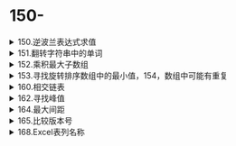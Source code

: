 # 150-

<details>
    <summary>150.逆波兰表达式求值</summary>

根据 逆波兰表示法，求表达式的值。
有效的运算符包括 +, -, *, / 。每个运算对象可以是整数，也可以是另一个逆波兰表达式。

```javascript
var evalRPN = function(tokens) {
let operations = {"+":(a,b) => a+b,"-":(a,b) => a-b,'*':(a,b) => a*b,"/":(a,b) => Math.trunc(a/b)};
let stack = [];
for (let token of tokens){
    if (operations[token])
    {
        let number_2 = stack.pop();
        let number_1 = stack.pop();
        stack.push(operations[token](number_1, number_2));
    }
    else {
        stack.push(parseInt(token));
        }
}    
    return stack.pop();
};
```
</details>
<details>
    <summary>151.翻转字符串中的单词</summary>

输入字符串中可以有多个空格

```javascript
return s.trim().split(/\s+/).reverse().join(' ');
//方案一，去掉两头的空格，再按多个空格分割
//方法二，双指针遍历比较合理
var reverseWords = function(s) {
    let r = s.length-1;
    let l;
    let res='';
    while (r>=0){
        while(s[r]===' ') r--;
        l=r;
        if(r<0) break;
        while((l>=0) && (s[l]!==' ')) l--;
        res+=s.slice(l+1,r+1)+' ';
        r=l;
    }
    return res.slice(0,res.length-1)
};
```
</details>
<details>
    <summary>152.乘积最大子数组</summary>

方法1，记录最大正乘积和最大负乘积
```javascript
var maxProduct = function(nums) {
    let ma = 1,mi=1;
    let res=-10000;
    nums.forEach(function(v,k){
        if(v<0){//关键，交换
            let temp=ma;
            ma=mi;
            mi=temp;
        }
        ma=Math.max(v*ma,v);
        mi=Math.min(v,v*mi);
        res=Math.max(ma,res);
    })
    return res
};
//方法二，正向最大乘积和负向最大乘积，取大着
var maxProduct = function(nums) {
    let B= nums.slice(0);
    nums.reverse();
    for (let i =1; i<nums.length;i++){
        nums[i] *= nums[i - 1] || 1
        B[i] *= B[i - 1] || 1
    }  
    return Math.max(Math.max.apply(null,nums),Math.max.apply(null,B)) 
};
```
</details>
<details>
    <summary>153.寻找旋转排序数组中的最小值，154，数组中可能有重复</summary>

假设按照升序排序的数组在预先未知的某个点上进行了旋转。例如，数组 [0,1,2,4,5,6,7] 可能变为 [4,5,6,7,0,1,2] 。
```javascript
//折半查找，比右侧大时说明最小值在mid右边，
var findMin = function(nums) {
    let i=0,j=nums.length-1;
    while(i<j){
        mid=i+j>>1
        if(nums[mid]>nums[j]){
            i=mid+1;   
        }else{
            j=mid;
        }
    } 
    return nums[i]
};
```
```python
class Solution:
    def findMin(self, nums: List[int]) -> int:
        l=0
        r=len(nums)-1
        while l<r:
            mid=l+r>>1
            if nums[mid]>nums[r]:
                l=mid+1
            elif nums[mid]<nums[r]:
                r=mid
            else:
                r-=1
        return nums[l]
```
</details>
<details>
    <summary>160.相交链表</summary>

方法1，续上对面的头，注意p和q相同或者同为null时结束，pq可为null，不然会无限循环
```javascript
var getIntersectionNode = function(headA, headB) {
    let p = headA;
    let q =headB;
    while(p!==q){
        p=p?p.next:headB;
        q=q?q.next:headA;
        }
    return p;
};
```
</details>
<details>
    <summary>162.寻找峰值</summary>

方法1，可以循环，找到第一个下降的数，即可，方法二，二分查找
```javascript
var findPeakElement = function(nums) {
let i=0,j=nums.length-1;
while(i<j){
    mid=i+j>>1;
    if(nums[mid]>nums[mid+1]) j=mid;//关键步骤
    else i=mid+1;
}
return i
};
```
</details>

<details>
	<summary>164.最大间距</summary>

基数排序
```python
var maximumGap = function(nums) {
    const n = nums.length;
    if (n < 2) {
        return 0;
    }
    let exp = 1;
    const buf = new Array(n).fill(0);
    const maxVal = Math.max(...nums);

    while (maxVal >= exp) {
        const cnt = new Array(10).fill(0);
        for (let i = 0; i < n; i++) {
            let digit = Math.floor(nums[i] / exp) % 10;
            cnt[digit]++;
        }
        for (let i = 1; i < 10; i++) {
            cnt[i] += cnt[i - 1];
        }
        for (let i = n - 1; i >= 0; i--) {
            let digit = Math.floor(nums[i] / exp) % 10;
            buf[cnt[digit] - 1] = nums[i];
            cnt[digit]--;
        }
        nums.splice(0, n, ...buf);
        exp *= 10;
    }
    
    let ret = 0;
    for (let i = 1; i < n; i++) {
        ret = Math.max(ret, nums[i] - nums[i - 1]);
    }
    return ret;
};

```
</details>
<details>
    <summary>165.比较版本号</summary>

方法1，分割，再补齐数组元素，方法二，双指针，每次把;'.'前面的数弄出来，比较。’
```javascript
var compareVersion = function(version1, version2) {
    let arr1 = version1.split('.');
    let arr2 = version2.split('.');
    let max = arr1.length>arr2.length?arr1.length:arr2.length;
    let a=new Array(max-arr1.length).fill('0')
    arr1=arr1.concat(a)
    arr2 = arr2.concat(new Array(max-arr2.length).fill('0'));
    for (let i=0;i<max;i++){
        if(parseInt(arr1[i])>parseInt(arr2[i]))return 1;
        else if (parseInt(arr1[i])<parseInt(arr2[i])) return -1;
    }
    return 0
};
```
</details>
<details>
    <summary>168.Excel表列名称</summary>

方法1，数字转化为字母，27-AA 
```javascript
var convertToTitle = function(columnNumber) {
        list="ZABCDEFGHIJKLMNOPQRSTUVWXY"
        result=""
        while(columnNumber>0){
            result=list[columnNumber%26]+result;
            columnNumber=Math.floor((columnNumber-1)/26);
        }  
        return result
};
```
</details>



